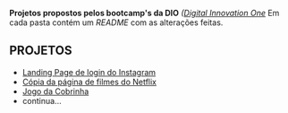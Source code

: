 **Projetos propostos pelos bootcamp's da DIO** *([Digital Innovation One](https://github.com/leotatu/DIO)*
Em cada pasta contém um *README* com as alterações feitas.

## PROJETOS

- [Landing Page de login do Instagram](https://github.com/leotatu/DIO/tree/main/landingPage)
- [Cópia da página de filmes do Netflix](https://github.com/leotatu/DIO/tree/main/netflix)
- [Jogo da Cobrinha](https://github.com/leotatu/DIO/tree/main/gameSnake)
- continua...

